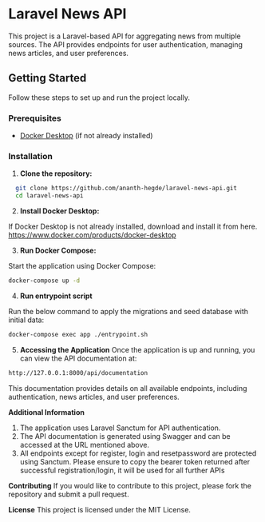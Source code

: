 # Laravel News API

This project is a Laravel-based API for aggregating news from multiple sources. The API provides endpoints for user authentication, managing news articles, and user preferences.

## Getting Started

Follow these steps to set up and run the project locally.

### Prerequisites

- [Docker Desktop](https://www.docker.com/products/docker-desktop) (if not already installed)

### Installation

1. **Clone the repository:**
 ```sh
   git clone https://github.com/ananth-hegde/laravel-news-api.git
   cd laravel-news-api
```
2. **Install Docker Desktop:**

If Docker Desktop is not already installed, download and install it from here.
https://www.docker.com/products/docker-desktop

3. **Run Docker Compose:**

Start the application using Docker Compose:
```sh
docker-compose up -d
```

4. **Run entrypoint script**

Run the below command to apply the migrations and seed database with initial data:

```sh
docker-compose exec app ./entrypoint.sh
```

5. **Accessing the Application**
Once the application is up and running, you can view the API documentation at:
```sh
http://127.0.0.1:8000/api/documentation
```

This documentation provides details on all available endpoints, including authentication, news articles, and user preferences.

**Additional Information**
1) The application uses Laravel Sanctum for API authentication.
2) The API documentation is generated using Swagger and can be accessed at the URL mentioned above.
3) All endpoints except for register, login and resetpassword are protected using Sanctum. Please ensure to copy the bearer token returned after successful registration/login, it will be used for all further APIs

**Contributing**
If you would like to contribute to this project, please fork the repository and submit a pull request.

**License**
This project is licensed under the MIT License.